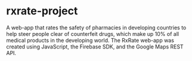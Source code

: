 # rxrate-project
A web-app that rates the safety of pharmacies in developing countries to help steer people clear of counterfeit drugs, which make up 10% of all medical products in the developing world. The RxRate web-app was created using JavaScript, the Firebase SDK, and the Google Maps REST API.
